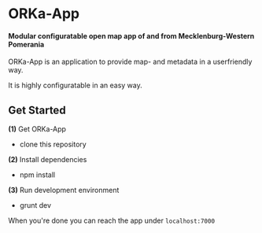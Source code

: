# ORKa-App

#### Modular configuratable open map app of and from Mecklenburg-Western Pomerania

ORKa-App is an application to provide map- and metadata in a userfriendly way.

It is highly configuratable in an easy way.

## Get Started

**(1)** Get ORKa-App

  - clone this repository

**(2)** Install dependencies

  - npm install

**(3)** Run development environment

  - grunt dev

When you're done you can reach the app under `localhost:7000`
